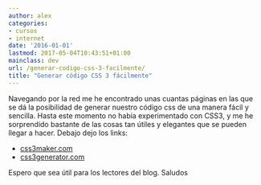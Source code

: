 ```yaml
---
author: alex
categories:
- cursos
- internet
date: '2016-01-01'
lastmod: 2017-05-04T10:43:51+01:00
mainclass: dev
url: /generar-codigo-css-3-facilmente/
title: "Generar código CSS 3 fácilmente"
---
```


Navegando por la red me he encontrado unas cuantas páginas en las que se dá la posibilidad de generar nuestro código css de una manera fácil y sencilla. Hasta este momento no había experimentado con CSS3, y me he sorprendido bastante de las cosas tan útiles y elegantes que se pueden llegar a hacer. Debajo dejo los links:

- [css3maker.com][2]
- [css3generator.com][3]

Espero que sea útil para los lectores del blog. Saludos

 [2]: http://www.css3maker.com/
 [3]: http://css3generator.com/
